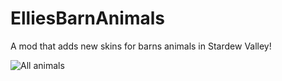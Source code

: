 # ElliesBarnAnimals
A mod that adds new skins for barns animals in Stardew Valley!

![All animals](https://github.com/animatedrice/ElliesBarnAnimals/assets/15009951/d1ea7eed-c8ab-42bc-a216-74dadac44843)
